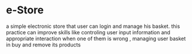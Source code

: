 # e-Store
a simple electronic store that user can login and manage his basket. this practice can improve skills like controling user input information and appropriate interaction when one of them is wrong , managing user basket in buy and remove its products
